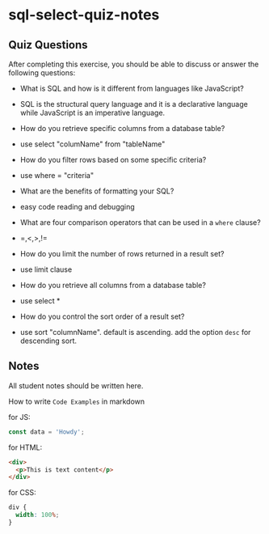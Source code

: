 # sql-select-quiz-notes

## Quiz Questions

After completing this exercise, you should be able to discuss or answer the following questions:

- What is SQL and how is it different from languages like JavaScript?

- SQL is the structural query language and it is a declarative language while JavaScript is an imperative language.

- How do you retrieve specific columns from a database table?

- use select "columName" from "tableName"

- How do you filter rows based on some specific criteria?

- use where = "criteria"

- What are the benefits of formatting your SQL?

- easy code reading and debugging

- What are four comparison operators that can be used in a `where` clause?

- =,<,>,!=

- How do you limit the number of rows returned in a result set?

- use limit clause

- How do you retrieve all columns from a database table?

- use select \*

- How do you control the sort order of a result set?

- use sort "columnName". default is ascending. add the option `desc` for descending sort.

## Notes

All student notes should be written here.

How to write `Code Examples` in markdown

for JS:

```javascript
const data = 'Howdy';
```

for HTML:

```html
<div>
  <p>This is text content</p>
</div>
```

for CSS:

```css
div {
  width: 100%;
}
```
